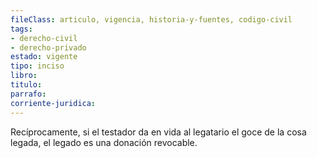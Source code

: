 ```yaml
---
fileClass: articulo, vigencia, historia-y-fuentes, codigo-civil
tags:
- derecho-civil
- derecho-privado
estado: vigente
tipo: inciso
libro:
titulo:
parrafo:
corriente-juridica:
---
```

Recíprocamente, si el testador da en vida al legatario el goce de la cosa legada, el legado es una donación revocable.